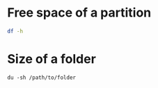 #                  Free space of a partition

```bash
df -h
```









#                  Size of a folder

`du -sh /path/to/folder`